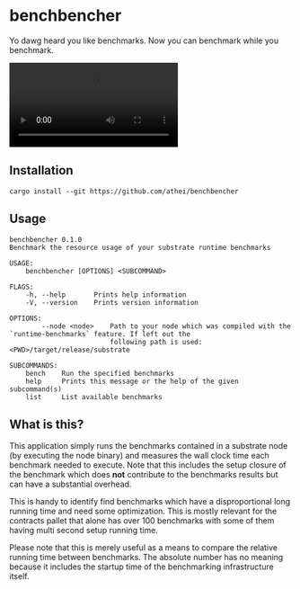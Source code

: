 # benchbencher

Yo dawg heard you like benchmarks. Now you can benchmark while you benchmark.

![Demo of the Application](https://user-images.githubusercontent.com/2580396/121548672-7f0ee400-ca0d-11eb-81aa-2ebfab433118.mp4)

## Installation

```shell
cargo install --git https://github.com/athei/benchbencher
```

## Usage

```
benchbencher 0.1.0
Benchmark the resource usage of your substrate runtime benchmarks

USAGE:
    benchbencher [OPTIONS] <SUBCOMMAND>

FLAGS:
    -h, --help       Prints help information
    -V, --version    Prints version information

OPTIONS:
        --node <node>    Path to your node which was compiled with the `runtime-benchmarks` feature. If left out the
                         following path is used: <PWD>/target/release/substrate

SUBCOMMANDS:
    bench    Run the specified benchmarks
    help     Prints this message or the help of the given subcommand(s)
    list     List available benchmarks
```

## What is this?

This application simply runs the benchmarks contained in a substrate node (by executing the node binary) and measures the wall clock time each benchmark needed to execute. Note that this includes the setup closure of the benchmark which does **not** contribute to the benchmarks results but can have a substantial overhead.

This is handy to identify find benchmarks which have a disproportional long running time and need some optimization. This is mostly relevant for the contracts pallet that alone has over 100 benchmarks with some of them having multi second setup running time.

Please note that this is merely useful as a means to compare the relative running time between benchmarks. The absolute number has no meaning because it includes the startup time of the benchmarking infrastructure itself.
